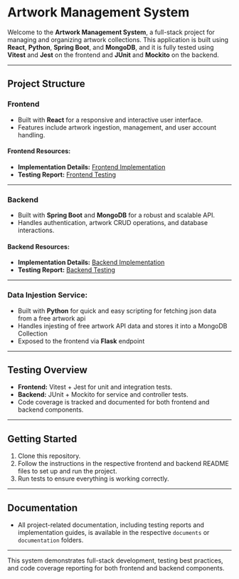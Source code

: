 # Artwork Management System

Welcome to the **Artwork Management System**, a full-stack project for managing and organizing artwork collections. This application is built using **React**, **Python**, **Spring Boot**, and **MongoDB**, and it is fully tested using **Vitest** and **Jest** on the frontend and **JUnit** and **Mockito** on the backend.

---

## Project Structure

### Frontend
- Built with **React** for a responsive and interactive user interface.
- Features include artwork ingestion, management, and user account handling.

#### Frontend Resources:
- **Implementation Details:** [Frontend Implementation](./frontend/README.md)  
- **Testing Report:** [Frontend Testing](./frontend/documents/testing_report.md)

---

### Backend
- Built with **Spring Boot** and **MongoDB** for a robust and scalable API.
- Handles authentication, artwork CRUD operations, and database interactions.

#### Backend Resources:
- **Implementation Details:** [Backend Implementation](./backend/README.md)  
- **Testing Report:** [Backend Testing](./backend/documentation/testing_report.md)

---

### Data Injestion Service:
- Built with **Python** for quick and easy scripting for fetching json data from a free artwork api
- Handles injesting of free artwork API data and stores it into a  MongoDB Collection
- Exposed to the frontend via **Flask** endpoint

---

## Testing Overview
- **Frontend:** Vitest + Jest for unit and integration tests.
- **Backend:** JUnit + Mockito for service and controller tests.
- Code coverage is tracked and documented for both frontend and backend components.

---

## Getting Started
1. Clone this repository.
2. Follow the instructions in the respective frontend and backend README files to set up and run the project.
3. Run tests to ensure everything is working correctly.

---

## Documentation
- All project-related documentation, including testing reports and implementation guides, is available in the respective `documents` or `documentation` folders.

---

This system demonstrates full-stack development, testing best practices, and code coverage reporting for both frontend and backend components.
